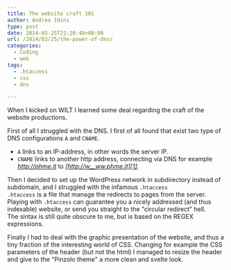 ```yaml
---
title: The website craft 101
author: Andrea Idini
type: post
date: 2014-03-25T21:20:48+00:00
url: /2014/03/25/the-power-of-dns/
categories:
  - Coding
  - web
tags:
  - .htaccess
  - css
  - dns

---
```

When I kicked on WILT I learned some deal regarding the craft of the website productions.

First of all I struggled with the DNS. I first of all found that exist two type of DNS configurations `A` and `CNAME`.

  * `A` links to an IP-address, in other words the server IP.
  * `CNAME` links to another http address, connecting via DNS for example _<http://phme.it>_ to _[http://w__ww.phme.it][1]._

Then I decided to set up the WordPress network in subdirectory instead of subdomain, and I struggled with the infamous `.htaccess`  
`.htaccess` is a file that manage the redirects to pages from the server. Playing with `.htaccess` can guarantee you a nicely addressed (and thus indexable) website, or send you straight to the "circular redirect" hell.  
The sintax is still quite obscure to me, but is based on the REGEX expressions.

Finally I had to deal with the graphic presentation of the website, and thus a tiny fraction of the interesting world of CSS. Changing for example the CSS parameters of the header (but not the html) I managed to resize the header and give to the "Pinzolo theme" a more clean and svelte look.

 [1]: http://www.phme.it
